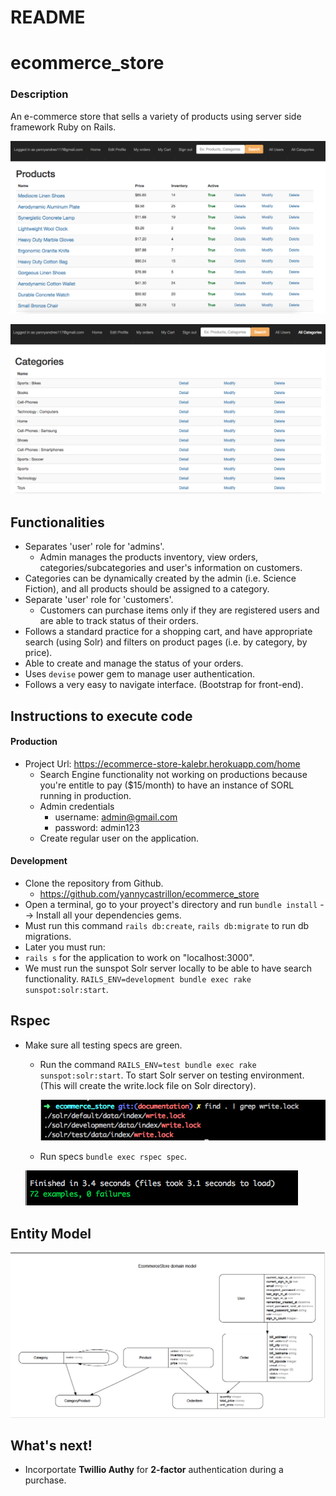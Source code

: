 # README

# ecommerce_store

### Description
An e-commerce store that sells a variety of products using server side framework Ruby on Rails.

![](ecommerce_home.png)

![](categories.png)

## Functionalities
* Separates 'user' role for 'admins'.
  - Admin manages the products inventory, view orders, categories/subcategories and user's information on customers.
* Categories can be dynamically created by the admin (i.e. Science Fiction), and all products should be assigned to a category.
* Separate 'user' role for 'customers'.
  - Customers can purchase items only if they are registered users and are able to track status of their orders.
* Follows a standard practice for a shopping cart, and have appropriate search (using Solr) and filters on product pages (i.e. by category, by price).
* Able to create and manage the status of your orders.
* Uses `devise` power gem to manage user authentication.
* Follows a very easy to navigate interface.
(Bootstrap for front-end).


## Instructions to execute code

#### Production
* Project Url: https://ecommerce-store-kalebr.herokuapp.com/home
  - Search Engine functionality not working on productions because you're entitle to pay ($15/month) to have an instance of SORL running in production.
  - Admin credentials
    * username: admin@gmail.com
    * password: admin123
  - Create regular user on the application.

#### Development
* Clone the repository from Github.
  - https://github.com/yannycastrillon/ecommerce_store
* Open a terminal, go to your proyect's directory and run `bundle install` --> Install all your dependencies gems.
* Must run this command `rails db:create`, `rails db:migrate` to run db migrations.
* Later you must run:
* `rails s`  for the application to work on "localhost:3000".
* We must run the sunspot Solr server locally to be able to have search functionality. `RAILS_ENV=development bundle exec rake sunspot:solr:start`.

## Rspec
* Make sure all testing specs are green.
  - Run the command `RAILS_ENV=test bundle exec rake sunspot:solr:start`. To start Solr server on testing environment. (This will create the write.lock file on Solr directory).

    ![](write.lock.png)

  - Run specs `bundle exec rspec spec`.

  ![](rspec_ecommerce.png)

## Entity Model

![](entity_model_ecommerce_store.png)

## What's next!

- Incorportate **Twillio Authy** for **2-factor** authentication during a purchase.
